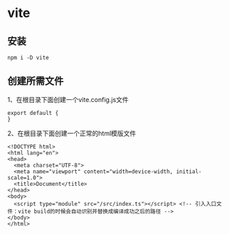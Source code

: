 # vite
## 安装
```
npm i -D vite
```
## 创建所需文件
1、在根目录下面创建一个vite.config.js文件
```
export default {
}
```
2、在根目录下面创建一个正常的html模版文件
```
<!DOCTYPE html>
<html lang="en">
<head>
  <meta charset="UTF-8">
  <meta name="viewport" content="width=device-width, initial-scale=1.0">
  <title>Document</title>
</head>
<body>
  <script type="module" src="/src/index.ts"></script> <!-- 引入入口文件：vite build的时候会自动识别并替换成编译成功之后的路径 -->
</body>
</html>
```
